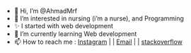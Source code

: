 - 👋 Hi, I’m @AhmadMrf
- 👀 I’m interested in nursing (i’m a nurse), and Programming 
- ✨ I started with web development
- 🌱 I’m currently learning Web development
- 📫 How to reach me :  [Instagram](https://www.instagram.com/js_developing) | | [Email](mailto:naashna20@gamil.com)  | |  [stackoverflow](https://stackoverflow.com/users/10749726/ahmad-mrf)
